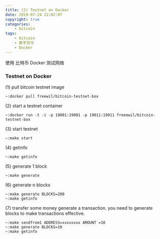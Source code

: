 ```yaml
---
title: (2) Testnet on Docker
date: 2019-07-24 22:02:07
copyright: true
categories:
    - bitcoin
tags:
    - bitcoin
    - 数字货币
    - Docker
---
```

使用 比特币 Docker 测试网络

<!-- more -->

### **Testnet on Docker**

(1) pull bitcoin testnet image  

```shell
~:docker pull freewil/bitcoin-testnet-box
```

(2) start a testnet container 

```shell
~:docker run -t -i -p 19001:19001 -p 19011:19011 freeewil/bitcoin-testnet-box
```

(3) start testnet 

```shell
~:make start
```

(4) getinfo 

```shell
~:make getinfo
```

(5) generate 1 block 

```shell
~:make generate
```

(6) generate n blocks 

```shell
~:make generate BLOCKS=200
~:make getinfo
```

(7) transfer some money 
generate a transaction. 
you need to generate blocks to make transactions effective.

```shell
~:make sendfrom1 ADDRESS=xxxxxxxx AMOUNT =10
~:make generate BLOCKS=10
~:make getinfo
```